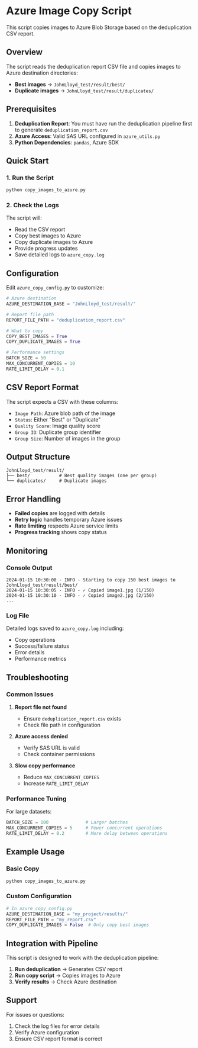 # Azure Image Copy Script

This script copies images to Azure Blob Storage based on the deduplication CSV report.

## Overview

The script reads the deduplication report CSV file and copies images to Azure destination directories:
- **Best images** → `JohnLloyd_test/result/best/`
- **Duplicate images** → `JohnLloyd_test/result/duplicates/`

## Prerequisites

1. **Deduplication Report**: You must have run the deduplication pipeline first to generate `deduplication_report.csv`
2. **Azure Access**: Valid SAS URL configured in `azure_utils.py`
3. **Python Dependencies**: `pandas`, Azure SDK

## Quick Start

### 1. Run the Script

```bash
python copy_images_to_azure.py
```

### 2. Check the Logs

The script will:
- Read the CSV report
- Copy best images to Azure
- Copy duplicate images to Azure
- Provide progress updates
- Save detailed logs to `azure_copy.log`

## Configuration

Edit `azure_copy_config.py` to customize:

```python
# Azure destination
AZURE_DESTINATION_BASE = "JohnLloyd_test/result/"

# Report file path
REPORT_FILE_PATH = "deduplication_report.csv"

# What to copy
COPY_BEST_IMAGES = True
COPY_DUPLICATE_IMAGES = True

# Performance settings
BATCH_SIZE = 50
MAX_CONCURRENT_COPIES = 10
RATE_LIMIT_DELAY = 0.1
```

## CSV Report Format

The script expects a CSV with these columns:
- `Image Path`: Azure blob path of the image
- `Status`: Either "Best" or "Duplicate"
- `Quality Score`: Image quality score
- `Group ID`: Duplicate group identifier
- `Group Size`: Number of images in the group

## Output Structure

```
JohnLloyd_test/result/
├── best/           # Best quality images (one per group)
└── duplicates/     # Duplicate images
```

## Error Handling

- **Failed copies** are logged with details
- **Retry logic** handles temporary Azure issues
- **Rate limiting** respects Azure service limits
- **Progress tracking** shows copy status

## Monitoring

### Console Output
```
2024-01-15 10:30:00 - INFO - Starting to copy 150 best images to JohnLloyd_test/result/best/
2024-01-15 10:30:05 - INFO - ✓ Copied image1.jpg (1/150)
2024-01-15 10:30:10 - INFO - ✓ Copied image2.jpg (2/150)
...
```

### Log File
Detailed logs saved to `azure_copy.log` including:
- Copy operations
- Success/failure status
- Error details
- Performance metrics

## Troubleshooting

### Common Issues

1. **Report file not found**
   - Ensure `deduplication_report.csv` exists
   - Check file path in configuration

2. **Azure access denied**
   - Verify SAS URL is valid
   - Check container permissions

3. **Slow copy performance**
   - Reduce `MAX_CONCURRENT_COPIES`
   - Increase `RATE_LIMIT_DELAY`

### Performance Tuning

For large datasets:
```python
BATCH_SIZE = 100              # Larger batches
MAX_CONCURRENT_COPIES = 5     # Fewer concurrent operations
RATE_LIMIT_DELAY = 0.2        # More delay between operations
```

## Example Usage

### Basic Copy
```bash
python copy_images_to_azure.py
```

### Custom Configuration
```python
# In azure_copy_config.py
AZURE_DESTINATION_BASE = "my_project/results/"
REPORT_FILE_PATH = "my_report.csv"
COPY_DUPLICATE_IMAGES = False  # Only copy best images
```

## Integration with Pipeline

This script is designed to work with the deduplication pipeline:

1. **Run deduplication** → Generates CSV report
2. **Run copy script** → Copies images to Azure
3. **Verify results** → Check Azure destination

## Support

For issues or questions:
1. Check the log files for error details
2. Verify Azure configuration
3. Ensure CSV report format is correct
